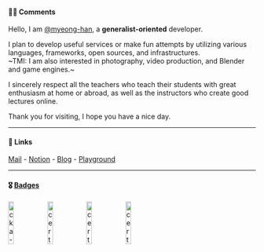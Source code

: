 #### ✍🏻 Comments
Hello, I am [@myeong-han](https://github.com/myeong-han/), a **generalist-oriented** developer.

I plan to develop useful services or make fun attempts by utilizing various languages, frameworks, open sources, and infrastructures.   
~TMI: I am also interested in photography, video production, and Blender and game engines.~

I sincerely respect all the teachers who teach their students with great enthusiasm at home or abroad, as well as the instructors who create good lectures online.

Thank you for visiting, I hope you have a nice day.

---

#### 🔗 Links
[Mail](mailto:ames11118@gmail.com) - [Notion](https://nathan18.notion.site/view-dev-shared-b1144dbe8ac543a1947e803a69de99eb) - [Blog](https://myeong-han.github.io/) - [Playground](https://github.com/myeong-han/playgrounds-fredric/)

---

#### 🎖️ [Badges](https://www.credly.com/users/myeonghan-kim.f0d8163e/badges)
<!-- [![cka-certified-kubernetes-administrator](https://github.com/myeong-han/myeong-han/assets/31746222/9ac45ba1-aeb1-452e-9bf9-91445fad04e1 "CKA, ~2026-11-04")](https://www.credly.com/badges/f3a1b3f0-12c5-4f9a-ab6f-82519989700b) -->
[<img src="https://github.com/myeong-han/myeong-han/assets/31746222/9ac45ba1-aeb1-452e-9bf9-91445fad04e1" alt="cka-certified-kubernetes-administrator" width="15%" height="15%">](https://www.credly.com/badges/f3a1b3f0-12c5-4f9a-ab6f-82519989700b)
[<img src="https://github.com/user-attachments/assets/b42888de-a035-4cd4-ab92-ab8417e36928" alt="certified-information-process" width="15%" height="15%">](https://mo.q-net.or.kr/share.do?bdgId=JCtKKuXjfmtAgEUKNHNxlS)
[<img src="https://github.com/user-attachments/assets/b5e2a8fa-b098-4fab-8f6c-6e6ed92b40ab" alt="certified-multimedia-contents-produce-specialist" width="15%" height="15%">](https://mo.q-net.or.kr/share.do?bdgId=CYJq53nfMGS07xo7LcQRi6)
[<img src="https://github.com/user-attachments/assets/13259a68-5975-4030-b79c-fe251fe663e0" alt="certified-ceramic-crafts-accociate" width="15%" height="15%">](https://mo.q-net.or.kr/share.do?bdgId=L7ZoiUc6oZ6xyjvnClv5Uz)
<!-- image size: 150px,150px -->
